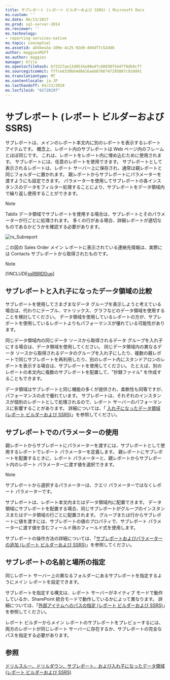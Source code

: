 ```yaml
---
title: サブレポート (レポート ビルダーおよび SSRS) | Microsoft Docs
ms.custom: ''
ms.date: 06/13/2017
ms.prod: sql-server-2014
ms.reviewer: ''
ms.technology:
- reporting-services-native
ms.topic: conceptual
ms.assetid: ab5bea3a-109e-4c25-92d9-494df7c52dd8
author: maggiesMSFT
ms.author: maggies
manager: kfile
ms.openlocfilehash: b73227ae13d9534a98e4fc68030f5447f8db9cf7
ms.sourcegitcommit: f7fced330b64d6616aeb8766747295807c92dd41
ms.translationtype: MT
ms.contentlocale: ja-JP
ms.lasthandoff: 04/23/2019
ms.locfileid: "62720197"
---
```

# <a name="subreports-report-builder-and-ssrs"></a>サブレポート (レポート ビルダーおよび SSRS)
  サブレポートは、メインのレポート本文内に別のレポートを表示するレポート アイテムです。 概念上、レポート内のサブレポートは Web ページ内のフレームとほぼ同じです。 これは、レポートをレポート内に埋め込むために使用されます。 サブレポートには、任意のレポートを使用できます。 サブレポートとして表示されるレポートは、レポート サーバー上に保存され、通常は親レポートと同じフォルダーに置かれます。 親レポートからサブレポートにパラメーターを渡すようにも設定できます。 パラメーターを使用してサブレポートの各インスタンスのデータをフィルター処理することにより、サブレポートをデータ領域内で繰り返し使用することができます。  
  
> [!NOTE]  
>  Tablix データ領域でサブレポートを使用する場合は、サブレポートとそのパラメーターが行ごとに処理されます。 多くの行がある場合、詳細レポートが適切なものであるかどうかを確認する必要があります。  
  
 ![rs_Subreport](../media/rs-subreport.gif "rs_Subreport")  
  
 この図の Sales Order メイン レポートに表示されている連絡先情報は、実際には Contacts サブレポートから取得されたものです。  
  
> [!NOTE]  
>  [!INCLUDE[ssRBRDDup](../../includes/ssrbrddup-md.md)]  
  
## <a name="comparing-subreports-and-nested-data-regions"></a>サブレポートと入れ子になったデータ領域の比較  
 サブレポートを使用してさまざまなデータ グループを表示しようと考えている場合は、代わりにテーブル、マトリックス、グラフなどのデータ領域を使用することを検討してください。 データ領域を使用しているレポートの方が、サブレポートを使用しているレポートよりもパフォーマンスが優れている可能性があります。  
  
 同じデータ領域内の同じデータ ソースから取得されるデータ グループを入れ子にする場合は、データ領域を使用してください。 同じデータ領域内の異なるデータ ソースから取得されるデータのグループを入れ子にしたり、複数の親レポートで同じサブレポートを再利用したり、別のレポート内にスタンドアロンのレポートを表示する場合は、サブレポートを使用してください。 たとえば、別のレポートの本文内に複数のサブレポートを配置して、"抄録ファイル" を作成することもできます。  
  
 データ領域はサブレポートと同じ機能の多くが提供され、柔軟性も同等ですが、パフォーマンスの点で優れています。 サブレポートは、それぞれのインスタンスが個別のレポートとして処理されるので、レポート サーバーのパフォーマンスに影響することがあります。 詳細については、「 [入れ子になったデータ領域 &#40;レポート ビルダーおよび SSRS&#41;](nested-data-regions-report-builder-and-ssrs.md)」を参照してください。  
  
## <a name="using-parameters-in-subreports"></a>サブレポートでのパラメーターの使用  
 親レポートからサブレポートにパラメーターを渡すには、サブレポートとして使用するレポートでレポート パラメーターを定義します。 親レポートにサブレポートを配置するときに、レポート パラメーターと、親レポートからサブレポート内のレポート パラメーターに渡す値を選択できます。  
  
> [!NOTE]  
>  サブレポートから選択するパラメーターは、クエリ パラメーターではなくレポート パラメーターです。  
  
 サブレポートは、レポート本文内またはデータ領域内に配置できます。 データ領域にサブレポートを配置する場合、同じサブレポートがグループのインスタンスまたはデータ領域の行ごとに配置されます。 グループまたは行からサブレポートに値を渡すには、サブレポートの値のプロパティで、サブレポート パラメーターに渡す値を含むフィールド用のフィールド式を使用します。  
  
 サブレポートの操作方法の詳細については、「[サブレポートおよびパラメーターの追加 &#40;レポート ビルダーおよび SSRS&#41;](add-a-subreport-and-parameters-report-builder-and-ssrs.md)」を参照してください。  
  
## <a name="specifying-subreport-names-and-locations"></a>サブレポートの名前と場所の指定  
 同じレポート サーバー上の異なるフォルダーにあるサブレポートを指定するようにメイン レポートを設定できます。  
  
 サブレポートを指定する構文は、レポート サーバーがネイティブ モードで動作しているか、SharePoint 統合モードで動作しているかによって異なります。 詳細については、「[外部アイテムへのパスの指定 &#40;レポート ビルダーおよび SSRS&#41;](specifying-paths-to-external-items-report-builder-and-ssrs.md)」を参照してください。  
  
 レポート ビルダーからメイン レポートのサブレポートをプレビューするには、両方のレポートが同じレポート サーバーに存在するか、サブレポートの完全なパスを指定する必要があります。  
  
## <a name="see-also"></a>参照  
 [ドリルスルー、ドリルダウン、サブレポート、および入れ子になったデータ領域 &#40;レポート ビルダーおよび SSRS&#41;](drillthrough-drilldown-subreports-and-nested-data-regions.md)  
  
  
